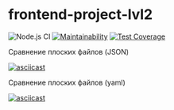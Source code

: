 # frontend-project-lvl2
![Node.js CI](https://github.com/DmitriyK/frontend-project-lvl2/workflows/Node.js%20CI/badge.svg)
[![Maintainability](https://api.codeclimate.com/v1/badges/0875cc3054ae2777fe7e/maintainability)](https://codeclimate.com/github/DmitriyK/frontend-project-lvl2/maintainability)
[![Test Coverage](https://api.codeclimate.com/v1/badges/0875cc3054ae2777fe7e/test_coverage)](https://codeclimate.com/github/DmitriyK/frontend-project-lvl2/test_coverage)

Сравнение плоских файлов (JSON)

[![asciicast](https://asciinema.org/a/326679.svg)](https://asciinema.org/a/326679)

Сравнение плоских файлов (yaml)

[![asciicast](https://asciinema.org/a/327167.svg)](https://asciinema.org/a/327167)